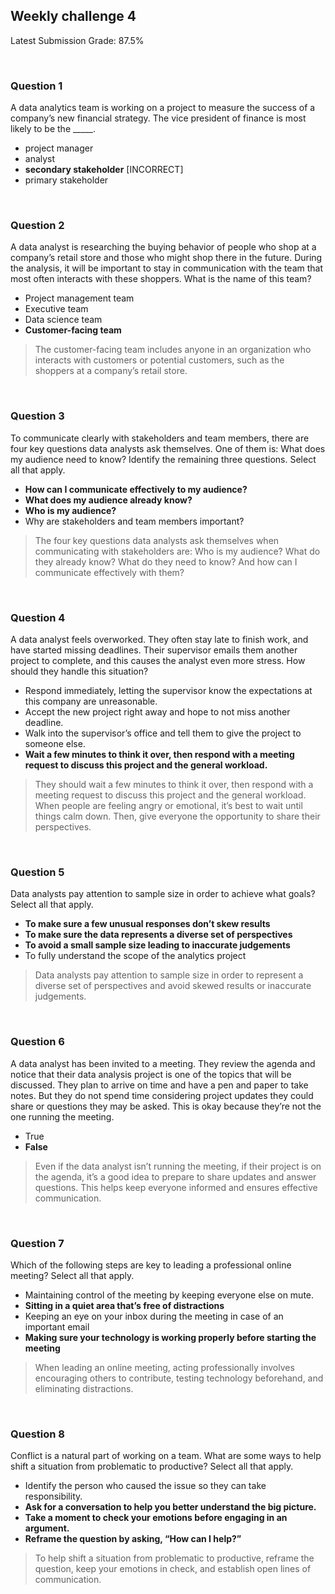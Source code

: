 ## Weekly challenge 4

Latest Submission Grade: 87.5%

&nbsp;

### Question 1

A data analytics team is working on a project to measure the success of a company’s new financial strategy. The vice president of finance is most likely to be the _____. 

* project manager
* analyst
* **secondary stakeholder** [INCORRECT]
* primary stakeholder

&nbsp;

### Question 2

A data analyst is researching the buying behavior of people who shop at a company’s retail store and those who might shop there in the future. During the analysis, it will be important to stay in communication with the team that most often interacts with these shoppers. What is the name of this team?

* Project management team
* Executive team
* Data science team
* **Customer-facing team**

> The customer-facing team includes anyone in an organization who interacts with customers or potential customers, such as the shoppers at a company’s retail store.

&nbsp;

### Question 3

To communicate clearly with stakeholders and team members, there are four key questions data analysts ask themselves. One of them is: What does my audience need to know? Identify the remaining three questions. Select all that apply.

* **How can I communicate effectively to my audience?**
* **What does my audience already know?**
* **Who is my audience?**
* Why are stakeholders and team members important?

> The four key questions data analysts ask themselves when communicating with stakeholders are: Who is my audience? What do they already know? What do they need to know? And how can I communicate effectively with them?

&nbsp;

### Question 4

A data analyst feels overworked. They often stay late to finish work, and have started missing deadlines. Their supervisor emails them another project to complete, and this causes the analyst even more stress. How should they handle this situation?

* Respond immediately, letting the supervisor know the expectations at this company are unreasonable.
* Accept the new project right away and hope to not miss another deadline.
* Walk into the supervisor’s office and tell them to give the project to someone else.
* **Wait a few minutes to think it over, then respond with a meeting request to discuss this project and the general workload.**

> They should wait a few minutes to think it over, then respond with a meeting request to discuss this project and the general workload. When people are feeling angry or emotional, it’s best to wait until things calm down. Then, give everyone the opportunity to share their perspectives.

&nbsp;

### Question 5

Data analysts pay attention to sample size in order to achieve what goals? Select all that apply.

* **To make sure a few unusual responses don’t skew results**
* **To make sure the data represents a diverse set of perspectives**
* **To avoid a small sample size leading to inaccurate judgements**
* To fully understand the scope of the analytics project

> Data analysts pay attention to sample size in order to represent a diverse set of perspectives and avoid skewed results or inaccurate judgements.

&nbsp;

### Question 6

A data analyst has been invited to a meeting. They review the agenda and notice that their data analysis project is one of the topics that will be discussed. They plan to arrive on time and have a pen and paper to take notes. But they do not spend time considering project updates they could share or questions they may be asked. This is okay because they’re not the one running the meeting.

* True
* **False**

> Even if the data analyst isn’t running the meeting, if their project is on the agenda, it’s a good idea to prepare to share updates and answer questions. This helps keep everyone informed and ensures effective communication.

&nbsp;

### Question 7

Which of the following steps are key to leading a professional online meeting? Select all that apply.

* Maintaining control of the meeting by keeping everyone else on mute.
* **Sitting in a quiet area that’s free of distractions**
* Keeping an eye on your inbox during the meeting in case of an important email
* **Making sure your technology is working properly before starting the meeting**

> When leading an online meeting, acting professionally involves encouraging others to contribute, testing technology beforehand, and eliminating distractions.

&nbsp;

### Question 8

Conflict is a natural part of working on a team. What are some ways to help shift a situation from problematic to productive? Select all that apply.

* Identify the person who caused the issue so they can take responsibility.
* **Ask for a conversation to help you better understand the big picture.**
* **Take a moment to check your emotions before engaging in an argument.**
* **Reframe the question by asking, “How can I help?”**

> To help shift a situation from problematic to productive, reframe the question, keep your emotions in check, and establish open lines of communication.